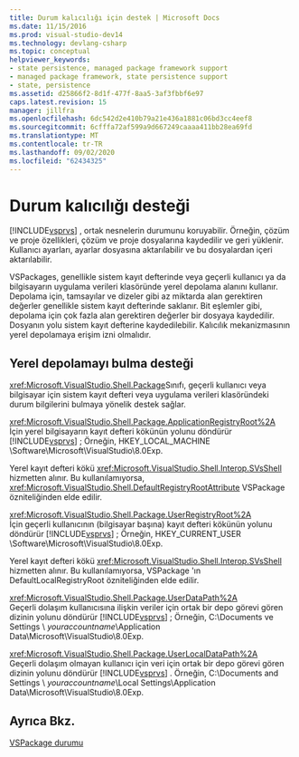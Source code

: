 ```yaml
---
title: Durum kalıcılığı için destek | Microsoft Docs
ms.date: 11/15/2016
ms.prod: visual-studio-dev14
ms.technology: devlang-csharp
ms.topic: conceptual
helpviewer_keywords:
- state persistence, managed package framework support
- managed package framework, state persistence support
- state, persistence
ms.assetid: d25866f2-8d1f-477f-8aa5-3af3fbbf6e97
caps.latest.revision: 15
manager: jillfra
ms.openlocfilehash: 6dc542d2e410b79a21e436a1881c06bd3cc4eef8
ms.sourcegitcommit: 6cfffa72af599a9d667249caaaa411bb28ea69fd
ms.translationtype: MT
ms.contentlocale: tr-TR
ms.lasthandoff: 09/02/2020
ms.locfileid: "62434325"
---
```

# <a name="support-for-state-persistence"></a>Durum kalıcılığı desteği
[!INCLUDE[vsprvs](../includes/vsprvs-md.md)] , ortak nesnelerin durumunu koruyabilir. Örneğin, çözüm ve proje özellikleri, çözüm ve proje dosyalarına kaydedilir ve geri yüklenir. Kullanıcı ayarları, ayarlar dosyasına aktarılabilir ve bu dosyalardan içeri aktarılabilir.  
  
 VSPackages, genellikle sistem kayıt defterinde veya geçerli kullanıcı ya da bilgisayarın uygulama verileri klasöründe yerel depolama alanını kullanır. Depolama için, tamsayılar ve dizeler gibi az miktarda alan gerektiren değerler genellikle sistem kayıt defterinde saklanır. Bit eşlemler gibi, depolama için çok fazla alan gerektiren değerler bir dosyaya kaydedilir. Dosyanın yolu sistem kayıt defterine kaydedilebilir. Kalıcılık mekanizmasının yerel depolamaya erişim izni olmalıdır.  
  
## <a name="support-for-locating-local-storage"></a>Yerel depolamayı bulma desteği  
 <xref:Microsoft.VisualStudio.Shell.Package>Sınıfı, geçerli kullanıcı veya bilgisayar için sistem kayıt defteri veya uygulama verileri klasöründeki durum bilgilerini bulmaya yönelik destek sağlar.  
  
 <xref:Microsoft.VisualStudio.Shell.Package.ApplicationRegistryRoot%2A>  
 İçin yerel bilgisayarın kayıt defteri kökünün yolunu döndürür [!INCLUDE[vsprvs](../includes/vsprvs-md.md)] ; Örneğin, HKEY_LOCAL_MACHINE \Software\Microsoft\VisualStudio\8.0Exp.  
  
 Yerel kayıt defteri kökü <xref:Microsoft.VisualStudio.Shell.Interop.SVsShell> hizmetten alınır. Bu kullanılamıyorsa, <xref:Microsoft.VisualStudio.Shell.DefaultRegistryRootAttribute> VSPackage özniteliğinden elde edilir.  
  
 <xref:Microsoft.VisualStudio.Shell.Package.UserRegistryRoot%2A>  
 İçin geçerli kullanıcının (bilgisayar başına) kayıt defteri kökünün yolunu döndürür [!INCLUDE[vsprvs](../includes/vsprvs-md.md)] ; Örneğin, HKEY_CURRENT_USER \Software\Microsoft\VisualStudio\8.0Exp.  
  
 Yerel kayıt defteri kökü <xref:Microsoft.VisualStudio.Shell.Interop.SVsShell> hizmetten alınır. Bu kullanılamıyorsa, VSPackage 'ın DefaultLocalRegistryRoot özniteliğinden elde edilir.  
  
 <xref:Microsoft.VisualStudio.Shell.Package.UserDataPath%2A>  
 Geçerli dolaşım kullanıcısına ilişkin veriler için ortak bir depo görevi gören dizinin yolunu döndürür [!INCLUDE[vsprvs](../includes/vsprvs-md.md)] ; Örneğin, C:\Documents ve Settings \\ *youraccountname*\Application Data\Microsoft\VisualStudio\8.0Exp.  
  
 <xref:Microsoft.VisualStudio.Shell.Package.UserLocalDataPath%2A>  
 Geçerli dolaşım olmayan kullanıcı için veri için ortak bir depo görevi gören dizinin yolunu döndürür [!INCLUDE[vsprvs](../includes/vsprvs-md.md)] . Örneğin, C:\Documents and Settings \\ *youraccountname*\Local Settings\Application Data\Microsoft\VisualStudio\8.0Exp.  
  
## <a name="see-also"></a>Ayrıca Bkz.  
 [VSPackage durumu](../misc/vspackage-state.md)